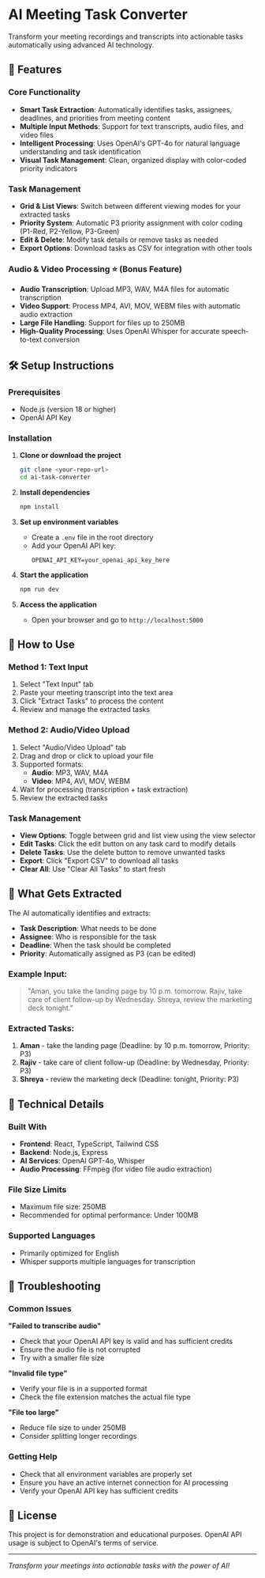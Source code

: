 # AI Meeting Task Converter

Transform your meeting recordings and transcripts into actionable tasks automatically using advanced AI technology.

## 🚀 Features

### Core Functionality
- **Smart Task Extraction**: Automatically identifies tasks, assignees, deadlines, and priorities from meeting content
- **Multiple Input Methods**: Support for text transcripts, audio files, and video files
- **Intelligent Processing**: Uses OpenAI's GPT-4o for natural language understanding and task identification
- **Visual Task Management**: Clean, organized display with color-coded priority indicators

### Task Management
- **Grid & List Views**: Switch between different viewing modes for your extracted tasks
- **Priority System**: Automatic P3 priority assignment with color coding (P1-Red, P2-Yellow, P3-Green)
- **Edit & Delete**: Modify task details or remove tasks as needed
- **Export Options**: Download tasks as CSV for integration with other tools

### Audio & Video Processing ⭐ (Bonus Feature)
- **Audio Transcription**: Upload MP3, WAV, M4A files for automatic transcription
- **Video Support**: Process MP4, AVI, MOV, WEBM files with automatic audio extraction
- **Large File Handling**: Support for files up to 250MB
- **High-Quality Processing**: Uses OpenAI Whisper for accurate speech-to-text conversion

## 🛠️ Setup Instructions

### Prerequisites
- Node.js (version 18 or higher)
- OpenAI API Key

### Installation

1. **Clone or download the project**
   ```bash
   git clone <your-repo-url>
   cd ai-task-converter
   ```

2. **Install dependencies**
   ```bash
   npm install
   ```

3. **Set up environment variables**
   - Create a `.env` file in the root directory
   - Add your OpenAI API key:
     ```
     OPENAI_API_KEY=your_openai_api_key_here
     ```

4. **Start the application**
   ```bash
   npm run dev
   ```

5. **Access the application**
   - Open your browser and go to `http://localhost:5000`

## 📖 How to Use

### Method 1: Text Input
1. Select "Text Input" tab
2. Paste your meeting transcript into the text area
3. Click "Extract Tasks" to process the content
4. Review and manage the extracted tasks

### Method 2: Audio/Video Upload
1. Select "Audio/Video Upload" tab
2. Drag and drop or click to upload your file
3. Supported formats:
   - **Audio**: MP3, WAV, M4A
   - **Video**: MP4, AVI, MOV, WEBM
4. Wait for processing (transcription + task extraction)
5. Review the extracted tasks

### Task Management
- **View Options**: Toggle between grid and list view using the view selector
- **Edit Tasks**: Click the edit button on any task card to modify details
- **Delete Tasks**: Use the delete button to remove unwanted tasks
- **Export**: Click "Export CSV" to download all tasks
- **Clear All**: Use "Clear All Tasks" to start fresh

## 🎯 What Gets Extracted

The AI automatically identifies and extracts:

- **Task Description**: What needs to be done
- **Assignee**: Who is responsible for the task
- **Deadline**: When the task should be completed
- **Priority**: Automatically assigned as P3 (can be edited)

### Example Input:
> "Aman, you take the landing page by 10 p.m. tomorrow. Rajiv, take care of client follow-up by Wednesday. Shreya, review the marketing deck tonight."

### Extracted Tasks:
1. **Aman** - take the landing page (Deadline: by 10 p.m. tomorrow, Priority: P3)
2. **Rajiv** - take care of client follow-up (Deadline: by Wednesday, Priority: P3)
3. **Shreya** - review the marketing deck (Deadline: tonight, Priority: P3)

## 🔧 Technical Details

### Built With
- **Frontend**: React, TypeScript, Tailwind CSS
- **Backend**: Node.js, Express
- **AI Services**: OpenAI GPT-4o, Whisper
- **Audio Processing**: FFmpeg (for video file audio extraction)

### File Size Limits
- Maximum file size: 250MB
- Recommended for optimal performance: Under 100MB

### Supported Languages
- Primarily optimized for English
- Whisper supports multiple languages for transcription

## 🚨 Troubleshooting

### Common Issues

**"Failed to transcribe audio"**
- Check that your OpenAI API key is valid and has sufficient credits
- Ensure the audio file is not corrupted
- Try with a smaller file size

**"Invalid file type"**
- Verify your file is in a supported format
- Check the file extension matches the actual file type

**"File too large"**
- Reduce file size to under 250MB
- Consider splitting longer recordings

### Getting Help
- Check that all environment variables are properly set
- Ensure you have an active internet connection for AI processing
- Verify your OpenAI API key has sufficient credits

## 📝 License

This project is for demonstration and educational purposes. OpenAI API usage is subject to OpenAI's terms of service.

---

*Transform your meetings into actionable tasks with the power of AI!*